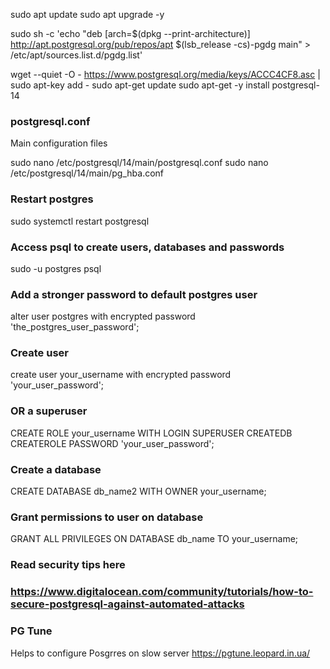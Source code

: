 sudo apt update
sudo apt upgrade -y

sudo sh -c 'echo "deb [arch=$(dpkg --print-architecture)] http://apt.postgresql.org/pub/repos/apt $(lsb_release -cs)-pgdg main" > /etc/apt/sources.list.d/pgdg.list'

wget --quiet -O - https://www.postgresql.org/media/keys/ACCC4CF8.asc | sudo apt-key add -
sudo apt-get update
sudo apt-get -y install postgresql-14

### postgresql.conf
Main configuration files

sudo nano /etc/postgresql/14/main/postgresql.conf
sudo nano /etc/postgresql/14/main/pg_hba.conf

### Restart postgres

sudo systemctl restart postgresql

### Access psql to create users, databases and passwords

sudo -u postgres psql

### Add a stronger password to default postgres user

alter user postgres with encrypted password 'the_postgres_user_password';

### Create user

create user your_username with encrypted password 'your_user_password';

### OR a superuser

CREATE ROLE your_username WITH LOGIN SUPERUSER CREATEDB CREATEROLE PASSWORD 'your_user_password';

### Create a database

CREATE DATABASE db_name2 WITH OWNER your_username;

### Grant permissions to user on database

GRANT ALL PRIVILEGES ON DATABASE db_name TO your_username;

### Read security tips here

### https://www.digitalocean.com/community/tutorials/how-to-secure-postgresql-against-automated-attacks

### PG Tune

Helps to configure Posgrres on slow server
https://pgtune.leopard.in.ua/
